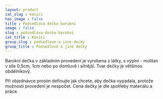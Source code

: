 ```yaml
---
layout: product
cat_slug : konici
has_image : False
title : Podsedlová dečka barokní
image : false
slug : podsedlova-decka-barokni
cat_title : Koníci
group_slug : podsedlove-a-jine-decky
group_title : Podsedlové a jiné dečky
---
```


Barokní dečka v základním provedení je vyrobena z látky, s výplní - molitan v síle 0,5cm, 1cm nebo po domluvě i silnější.
Tvar dečky je většinou obdélníkový.

Při objednávce prosím definujte jak chcete, aby dečka vypadala, protože možností provedení je nespočet.
Cena dečky je dle spotřeby materiálu a práce.

